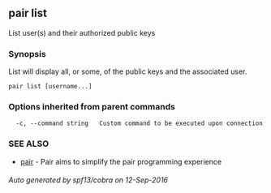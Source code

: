 ## pair list

List user(s) and their authorized public keys

### Synopsis


List will display all, or some, of the public keys and the associated user.

```
pair list [username...]
```

### Options inherited from parent commands

```
  -c, --command string   Custom command to be executed upon connection
```

### SEE ALSO
* [pair](pair.md)	 - Pair aims to simplify the pair programming experience

###### Auto generated by spf13/cobra on 12-Sep-2016
